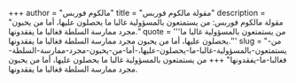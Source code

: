 +++
author = "مالكوم فوربس"
title = "مقولة مالكوم فوربس"
description = "مقولة مالكوم فوربس: من يستمتعون بالمسؤولية غالبا ما يحصلون عليها، أما من يحبون مجرد ممارسة السلطة فغالبا ما يفقدونها."
quote = '''من يستمتعون بالمسؤولية غالبا ما يحصلون عليها، أما من يحبون مجرد ممارسة السلطة فغالبا ما يفقدونها.'''
slug = "من-يستمتعون-بالمسؤولية-غالبا-ما-يحصلون-عليها،-أما-من-يحبون-مجرد-ممارسة-السلطة-فغالبا-ما-يفقدونها"
+++
من يستمتعون بالمسؤولية غالبا ما يحصلون عليها، أما من يحبون مجرد ممارسة السلطة فغالبا ما يفقدونها.
